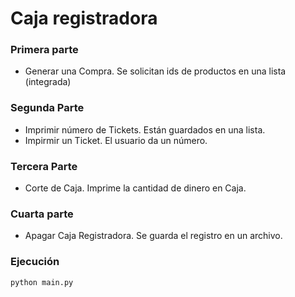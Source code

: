 # Caja registradora

### Primera parte

- Generar una Compra. Se solicitan ids de productos en una lista (integrada)

### Segunda Parte

- Imprimir número de Tickets. Están guardados en una lista.
- Impirmir un Ticket. El usuario da un número.

### Tercera Parte

- Corte de Caja. Imprime la cantidad de dinero en Caja.

### Cuarta parte

- Apagar Caja Registradora. Se guarda el registro en un archivo.

### Ejecución

~~~
python main.py
~~~